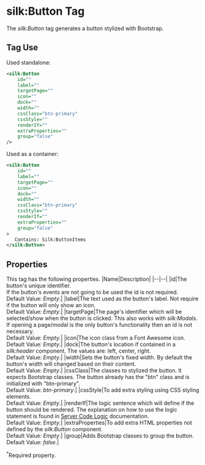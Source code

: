 # silk:Button Tag
The *silk:Button* tag generates a button stylized with Bootstrap.

## Tag Use
Used standalone:
```xml
<silk:Button
    id=""
    label=""
    targetPage=""
    icon=""
    dock=""
    width=""
    cssClass="btn-primary"
    cssStyle=""
    renderIf=""
    extraProperties=""
    group="false"
/>
```
Used as a container:
```xml
<silk:Button
    id=""
    label=""
    targetPage=""
    icon=""
    dock=""
    width=""
    cssClass="btn-primary"
    cssStyle=""
    renderIf=""
    extraProperties=""
    group="false"
>
   Contains: Silk:ButtonItems
</silk:Button>
```
## Properties
This tag has the following properties.
|Name|Description|
|--|--|
|id|The button's unique identifier.<br>If the button's events are not going to be used the id is not required.<br>Default Value: *Empty*.|
|label|The text used as the button's label. Not require if the button will only show an icon.<br>Default Value: *Empty*.|
|targetPage|The page's identifier which will be selected/show when the button is clicked. This also works with *silk:Modals*.<br>If opening a page/modal is the only button's functionality then an id is not necessary.<br>Default Value: *Empty*.|
|icon|The icon class from a Font Awesome icon.<br>Default Value: *Empty*.|
|dock|The button's location if contained in a *silk:header* component. The values are: left, center, right.<br>Default Value: *Empty*.|
|width|Sets the button's fixed width. By default the button's width will changed based on their content.<br>Default Value: *Empty*.|
|cssClass|The classes to stylized the button. It expects Bootstrap classes. The button already has the "btn" class and is initialized with "btn-primary".<br>Default Value: *btn-primary*.|
|cssStyle|To add extra styling using CSS styling elements.<br>Default Value: *Empty*.|
|renderIf|The logic sentence which will define if the button should be rendered. The explanation on how to use the logic statement is found in <a href="how_to/server_code_logic.md">Server Code Logic</a> documentation.<br>Default Value: *Empty*.|
|extraProperties|To add extra HTML properties not defined by the *silk:Button* component.<br>Default Value: *Empty*.|
|group|Adds Bootstrap classes to group the button.<br>Default Value: *false*.|

<sup>*</sup>Required property.
